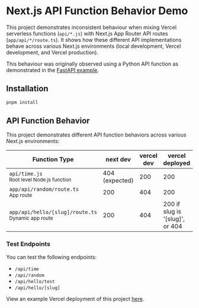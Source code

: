 # Next.js API Function Behavior Demo

This project demonstrates inconsistent behaviour when mixing Vercel serverless functions (`api/*.js`) with Next.js App Router API routes (`app/api/*/route.ts`). It shows how these different API implementations behave across various Next.js environments (local development, Vercel development, and Vercel production).

This behaviour was originally observed using a Python API function as demonstrated in the [FastAPI example](https://vercel.com/templates/next.js/nextjs-fastapi-starter).

## Installation

```bash
pnpm install
```

## API Function Behavior

This project demonstrates different API function behaviors across various Next.js environments:

| Function Type | next dev | vercel dev | vercel deployed |
|--------------|----------|------------|-----------------|
| `api/time.js`<br/><sub>Root level Node.js function</sub> | 404 (expected) | 200 | 200 |
| `app/api/random/route.ts`<br/><sub>App route</sub> | 200 | 404 | 200 |
| `app/api/hello/[slug]/route.ts`<br/><sub>Dynamic app route</sub> | 200 | 404 | 200 if slug is '[slug]', or 404 |

### Test Endpoints
You can test the following endpoints:
- `/api/time`
- `/api/random`
- `/api/hello/test`
- `/api/hello/[slug]`

View an example Vercel deployment of this project [here](https://next-functions-and-routes-poc.vercel.app/).